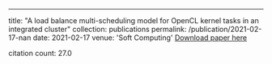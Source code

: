 ---
title: "A load balance multi-scheduling model for OpenCL kernel tasks in an integrated cluster"
collection: publications
permalink: /publication/2021-02-17-nan
date: 2021-02-17
venue: 'Soft Computing'
[Download paper here](https://scholar.google.com/citations?view_op=view_citation&hl=en&user=CCckbEUAAAAJ&citation_for_view=CCckbEUAAAAJ:rO6llkc54NcC)

citation count: 27.0